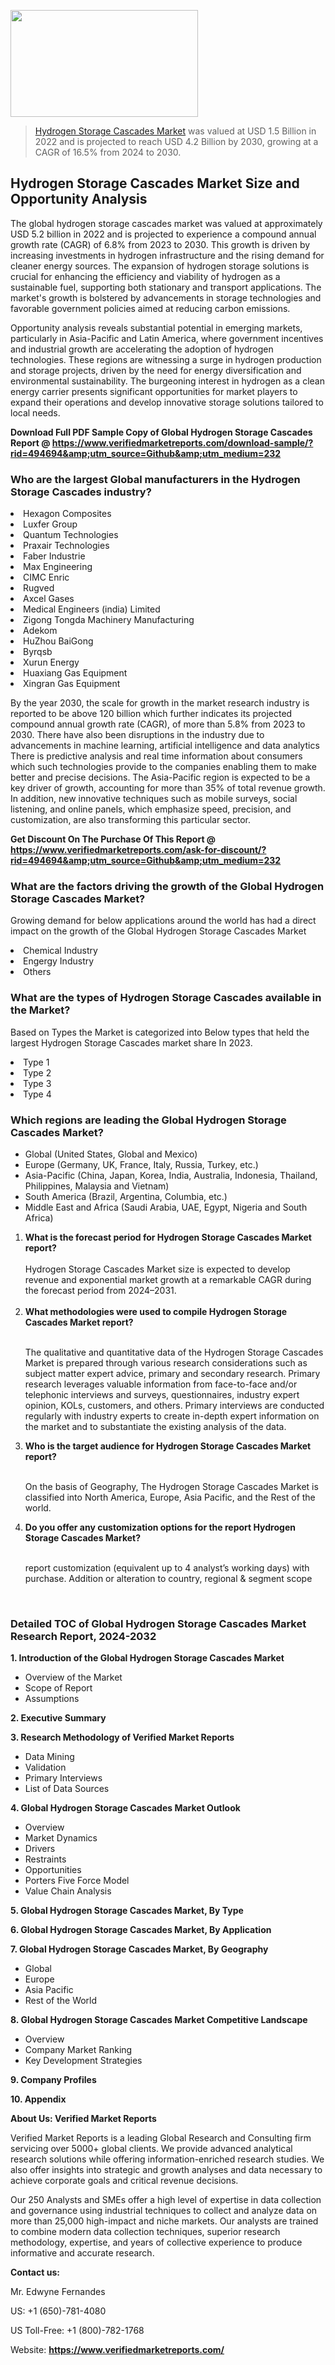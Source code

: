 <img src="https://ffe5etoiles.com/wp-content/uploads/2024/12/MST1-300x171.png" alt="" width="300" height="171" class="alignnone size-medium wp-image-20088" /><blockquote><p><p><a href="https://www.verifiedmarketreports.com/download-sample/?rid=494694&utm_source=Github&utm_medium=232" target="_blank">Hydrogen Storage Cascades Market</a> was valued at USD 1.5 Billion in 2022 and is projected to reach USD 4.2 Billion by 2030, growing at a CAGR of 16.5% from 2024 to 2030.</p></blockquote><p><h2>Hydrogen Storage Cascades Market Size and Opportunity Analysis</h2> <p>The global hydrogen storage cascades market was valued at approximately USD 5.2 billion in 2022 and is projected to experience a compound annual growth rate (CAGR) of 6.8% from 2023 to 2030. This growth is driven by increasing investments in hydrogen infrastructure and the rising demand for cleaner energy sources. The expansion of hydrogen storage solutions is crucial for enhancing the efficiency and viability of hydrogen as a sustainable fuel, supporting both stationary and transport applications. The market's growth is bolstered by advancements in storage technologies and favorable government policies aimed at reducing carbon emissions.</p> <p>Opportunity analysis reveals substantial potential in emerging markets, particularly in Asia-Pacific and Latin America, where government incentives and industrial growth are accelerating the adoption of hydrogen technologies. These regions are witnessing a surge in hydrogen production and storage projects, driven by the need for energy diversification and environmental sustainability. The burgeoning interest in hydrogen as a clean energy carrier presents significant opportunities for market players to expand their operations and develop innovative storage solutions tailored to local needs.</p> </p><p class=""><strong>Download Full PDF Sample Copy of Global Hydrogen Storage Cascades Report @ <a href="https://www.verifiedmarketreports.com/download-sample/?rid=494694&amp;utm_source=Github&amp;utm_medium=232" target="_blank">https://www.verifiedmarketreports.com/download-sample/?rid=494694&amp;utm_source=Github&amp;utm_medium=232</a></strong></p><h3 id="" class="">Who are the largest Global manufacturers in the Hydrogen Storage Cascades industry?</h3><p><li>Hexagon Composites</li><li> Luxfer Group</li><li> Quantum Technologies</li><li> Praxair Technologies</li><li> Faber Industrie</li><li> Max Engineering</li><li> CIMC Enric</li><li> Rugved</li><li> Axcel Gases</li><li> Medical Engineers (india) Limited</li><li> Zigong Tongda Machinery Manufacturing</li><li> Adekom</li><li> HuZhou BaiGong</li><li> Byrqsb</li><li> Xurun Energy</li><li> Huaxiang Gas Equipment</li><li> Xingran Gas Equipment</li></p><div class=""><div class="" dir="" data-message-author-role="" data-message-id="" data-message-model-slug=""><div class=""><div class=""><div class=""><div class="" dir="" data-message-author-role="" data-message-id="" data-message-model-slug=""><div class=""><div class=""><p>By the year 2030, the scale for growth in the market research industry is reported to be above 120 billion which further indicates its projected compound annual growth rate (CAGR), of more than 5.8% from 2023 to 2030. There have also been disruptions in the industry due to advancements in machine learning, artificial intelligence and data analytics There is predictive analysis and real time information about consumers which such technologies provide to the companies enabling them to make better and precise decisions. The Asia-Pacific region is expected to be a key driver of growth, accounting for more than 35% of total revenue growth. In addition, new innovative techniques such as mobile surveys, social listening, and online panels, which emphasize speed, precision, and customization, are also transforming this particular sector.</p><p><strong>Get Discount On The Purchase Of This Report @&nbsp; <a href="https://www.verifiedmarketreports.com/ask-for-discount/?rid=494694&amp;utm_source=Github&amp;utm_medium=232" target="_blank">https://www.verifiedmarketreports.com/ask-for-discount/?rid=494694&amp;utm_source=Github&amp;utm_medium=232</a></strong></p></div></div></div></div></div></div></div></div><h3 id="" class="">What are the factors driving the growth of the Global Hydrogen Storage Cascades Market?</h3><p id="" class="">Growing demand for below applications around the world has had a direct impact on the growth of the Global Hydrogen Storage Cascades Market</p><p id="" class=""><li>Chemical Industry</li><li> Engergy Industry</li><li> Others</li></p><h3 id="" class="">What are the types of Hydrogen Storage Cascades available in the Market?</h3><p id="" class="">Based on Types the Market is categorized into Below types that held the largest Hydrogen Storage Cascades market share In 2023.</p><p id="" class=""><li>Type 1</li><li> Type 2</li><li> Type 3</li><li> Type 4</li></p><h3 id="" class="">Which regions are leading the Global Hydrogen Storage Cascades Market?</h3><ul><li>Global (United States, Global and Mexico)</li><li>Europe (Germany, UK, France, Italy, Russia, Turkey, etc.)</li><li>Asia-Pacific (China, Japan, Korea, India, Australia, Indonesia, Thailand, Philippines, Malaysia and Vietnam)</li><li>South America (Brazil, Argentina, Columbia, etc.)</li><li>Middle East and Africa (Saudi Arabia, UAE, Egypt, Nigeria and South Africa)</li></ul><p><ol><li><strong>What is the forecast period for Hydrogen Storage Cascades Market report?<br /></strong><br /><span data-sheets-root="1" data-sheets-value="{&quot;1&quot;:2,&quot;2&quot;:&quot;XXXX size is expected to develop revenue and exponential market growth at a remarkable CAGR during the forecast period from 2024&ndash;2030.&quot;}" data-sheets-userformat="{&quot;2&quot;:12674,&quot;4&quot;:{&quot;1&quot;:2,&quot;2&quot;:16776960},&quot;10&quot;:2,&quot;11&quot;:0,&quot;15&quot;:&quot;Arial&quot;,&quot;16&quot;:12}">Hydrogen Storage Cascades Market size is expected to develop revenue and exponential market growth at a remarkable CAGR during the forecast period from 2024&ndash;2031.</span><br /><br /></li><li><strong>What methodologies were used to compile Hydrogen Storage Cascades Market report?<br /><br /></strong><p>The qualitative and quantitative data of the&nbsp;Hydrogen Storage Cascades Market is prepared through various research considerations such as subject matter expert advice, primary and secondary research. Primary research leverages valuable information from face-to-face and/or telephonic interviews and surveys, questionnaires, industry expert opinion, KOLs, customers, and others. Primary interviews are conducted regularly with industry experts to create in-depth expert information on the market and to substantiate the existing analysis of the data.&nbsp;</p></li><li><strong>Who is the target audience for Hydrogen Storage Cascades Market report?<br /><br /></strong><p>On the basis of Geography, The&nbsp;Hydrogen Storage Cascades Market is classified into North America, Europe, Asia Pacific, and the Rest of the world.</p></li><li><strong>Do you offer any customization options for the report Hydrogen Storage Cascades Market?<br /><br /></strong><p>report customization (equivalent up to 4 analyst&rsquo;s working days) with purchase. Addition or alteration to country, regional &amp; segment scope</p><p>&nbsp;</p></li></ol></p><h3 id="" class="">Detailed TOC of Global Hydrogen Storage Cascades Market Research Report, 2024-2032</h3><p id="" class=""><strong>1. Introduction of the Global Hydrogen Storage Cascades Market</strong></p><ul><li>Overview of the Market</li><li>Scope of Report</li><li>Assumptions</li></ul><p id="" class=""><strong>2. Executive Summary</strong></p><p id="" class=""><strong>3. Research Methodology of&nbsp;Verified Market Reports</strong></p><ul><li>Data Mining</li><li>Validation</li><li>Primary Interviews</li><li>List of Data Sources</li></ul><p id="" class=""><strong>4. Global Hydrogen Storage Cascades Market Outlook</strong></p><ul><li>Overview</li><li>Market Dynamics</li><li>Drivers</li><li>Restraints</li><li>Opportunities</li><li>Porters Five Force Model</li><li>Value Chain Analysis</li></ul><p id="" class=""><strong>5. Global Hydrogen Storage Cascades Market, By&nbsp;Type</strong></p><p id="" class=""><strong>6. Global Hydrogen Storage Cascades Market, By Application</strong></p><p id="" class=""><strong>7. Global Hydrogen Storage Cascades Market, By Geography</strong></p><ul><li>Global</li><li>Europe</li><li>Asia Pacific</li><li>Rest of the World</li></ul><p id="" class=""><strong>8. Global Hydrogen Storage Cascades Market Competitive Landscape</strong></p><ul><li>Overview</li><li>Company Market Ranking</li><li>Key Development Strategies</li></ul><p id="" class=""><strong>9. Company Profiles</strong></p><p id="" class=""><strong>10. Appendix</strong></p><p id="" class=""><strong>About Us: Verified Market Reports</strong></p><p id="" class="">Verified Market Reports is a leading Global Research and Consulting firm servicing over 5000+ global clients. We provide advanced analytical research solutions while offering information-enriched research studies. We also offer insights into strategic and growth analyses and data necessary to achieve corporate goals and critical revenue decisions.</p><p id="" class="">Our 250 Analysts and SMEs offer a high level of expertise in data collection and governance using industrial techniques to collect and analyze data on more than 25,000 high-impact and niche markets. Our analysts are trained to combine modern data collection techniques, superior research methodology, expertise, and years of collective experience to produce informative and accurate research.</p><p id="" class=""><strong>Contact us:</strong></p><p id="" class="">Mr. Edwyne Fernandes</p><p id="" class="">US: +1 (650)-781-4080</p><p id="" class="">US Toll-Free: +1 (800)-782-1768</p><p id="" class="">Website: <a target="" data-test-app-aware-link=""><strong>https://www.verifiedmarketreports.com/</strong></a></p>
